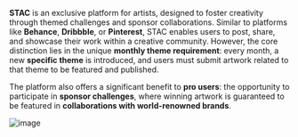 **STAC** is an exclusive platform for artists, designed to foster creativity through themed challenges and sponsor collaborations. Similar to platforms like **Behance**, **Dribbble**, or **Pinterest**, STAC enables users to post, share, and showcase their work within a creative community. However, the core distinction lies in the unique **monthly theme requirement**: every month, a new **specific theme** is introduced, and users must submit artwork related to that theme to be featured and published.

The platform also offers a significant benefit to **pro users**: the opportunity to participate in **sponsor challenges**, where winning artwork is guaranteed to be featured in **collaborations with world-renowned brands**.


![image](https://github.com/user-attachments/assets/b969a4c6-7b4d-47e9-ae9a-bf8cfdb47ea2)

